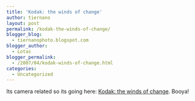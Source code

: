 ```yaml
---
title: 'Kodak: the winds of change'
author: tiernano
layout: post
permalink: /kodak-the-winds-of-change/
blogger_blog:
  - tiernanophoto.blogspot.com
blogger_author:
  - Lotas
blogger_permalink:
  - /2007/04/kodak-winds-of-change.html
categories:
  - Uncategorized
---
```

Its camera related so its going here: [Kodak: the winds of change][1]. Booya!

 [1]: http://www.youtube.com/watch?v=Sz6XjXu-oT8